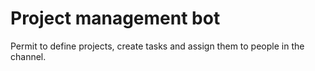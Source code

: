# Project management bot

Permit to define projects, create tasks and assign them to people in the channel.
